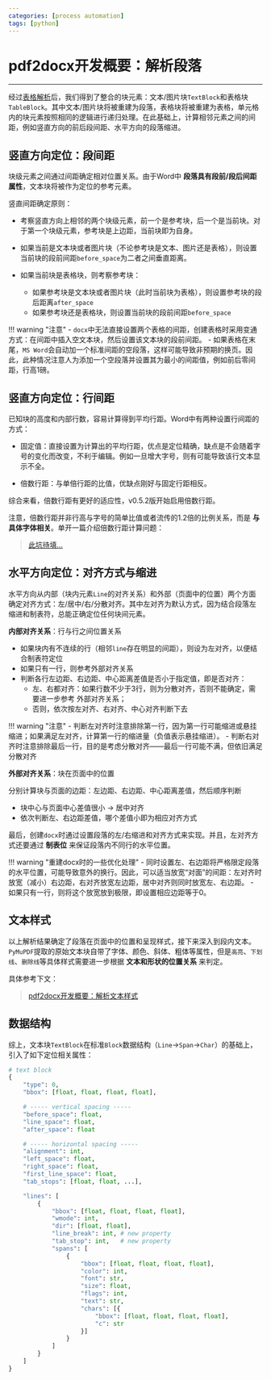 ```yaml
---
categories: [process automation]
tags: [python]
---
```


# pdf2docx开发概要：解析段落


---


经过[表格解析](2020-08-15-pdf2docx开发概要：解析表格.md)后，我们得到了整合的块元素：文本/图片块`TextBlock`和表格块`TableBlock`。其中文本/图片块将被重建为段落，表格块将被重建为表格，单元格内的块元素按照相同的逻辑进行递归处理。在此基础上，计算相邻元素之间的间距，例如竖直方向的前后段间距、水平方向的段落缩进。



## 竖直方向定位：段间距

块级元素之间通过间距确定相对位置关系。由于Word中 **段落具有段前/段后间距属性**，文本块将被作为定位的参考元素。

竖直间距确定原则：

 - 考察竖直方向上相邻的两个块级元素，前一个是参考块，后一个是当前块。对于第一个块级元素，参考块是上边距，当前块即为自身。

 - 如果当前是文本块或者图片块（不论参考块是文本、图片还是表格），则设置当前块的段前间距`before_space`为二者之间垂直距离。

 - 如果当前块是表格块，则考察参考块：
    - 如果参考块是文本块或者图片块（此时当前块为表格），则设置参考块的段后距离`after_space`
    - 如果参考块还是表格块，则设置当前块的段前间距`before_space`


!!! warning "注意"
    - `docx`中无法直接设置两个表格的间距，创建表格时采用变通方式：在间距中插入空文本块，然后设置该文本块的段前间距。
    - 如果表格在末尾，`MS Word`会自动加一个标准间距的空段落，这样可能导致非预期的换页。因此，此种情况注意人为添加一个空段落并设置其为最小的间距值，例如前后零间距，行高1磅。


## 竖直方向定位：行间距

已知块的高度和内部行数，容易计算得到平均行距。Word中有两种设置行间距的方式：

- 固定值：直接设置为计算出的平均行距，优点是定位精确，缺点是不会随着字号的变化而改变，不利于编辑。例如一旦增大字号，则有可能导致该行文本显示不全。

- 倍数行距：与单倍行距的比值，优缺点刚好与固定行距相反。

综合来看，倍数行距有更好的适应性，v0.5.2版开始启用倍数行距。

注意，倍数行距并非行高与字号的简单比值或者流传的1.2倍的比例关系，而是 **与具体字体相关**。单开一篇介绍倍数行距计算问题：

> [此坑待填...](to_do)

 
## 水平方向定位：对齐方式与缩进

水平方向从内部（块内元素`Line`的对齐关系）和外部（页面中的位置）两个方面确定对齐方式：左/居中/右/分散对齐。其中左对齐为默认方式，因为结合段落左缩进和制表符，总能正确定位任何块间元素。

**内部对齐关系**：行与行之间位置关系

- 如果块内有不连续的行（相邻`line`存在明显的间距），则设为左对齐，以便结合制表符定位
- 如果只有一行，则参考外部对齐关系
- 判断各行左边距、右边距、中心距离差值是否小于指定值，即是否对齐：
    - 左、右都对齐：如果行数不少于3行，则为分散对齐，否则不能确定，需要进一步参考 外部对齐关系；
    - 否则，依次按左对齐、右对齐、中心对齐判断下去

!!! warning "注意"
    - 判断左对齐时注意排除第一行，因为第一行可能缩进或悬挂缩进；如果满足左对齐，计算第一行的缩进量（负值表示悬挂缩进）。
    - 判断右对齐时注意排除最后一行，目的是考虑分散对齐——最后一行可能不满，但依旧满足分散对齐


**外部对齐关系**：块在页面中的位置

分别计算块与页面的边距：左边距、右边距、中心距离差值，然后顺序判断

- 块中心与页面中心差值很小 -> 居中对齐
- 依次判断左、右边距差值，哪个差值小即为相应对齐方式


最后，创建`docx`时通过设置段落的左/右缩进和对齐方式来实现。并且，左对齐方式还要通过 **制表位** 来保证段落内不同行的水平位置。


!!! warning "重建docx时的一些优化处理"
    - 同时设置左、右边距将严格限定段落的水平位置，可能导致意外的换行。因此，可以适当放宽“对面”的间距：左对齐时放宽（减小）右边距，右对齐放宽左边距，居中对齐则同时放宽左、右边距。
    - 如果只有一行，则将这个放宽放到极限，即设置相应边距等于0。


## 文本样式

以上解析结果确定了段落在页面中的位置和呈现样式，接下来深入到段内文本。`PyMuPDF`提取的原始文本块自带了字体、颜色、斜体、粗体等属性，但是`高亮`、`下划线`、`删除线`等具体样式需要进一步根据 **文本和形状的位置关系** 来判定。

具体参考下文：

> [pdf2docx开发概要：解析文本样式](2020-07-20-pdf2docx开发概要：解析文本样式.md)

## 数据结构

综上，文本块`TextBlock`在标准`Block`数据结构（`Line`->`Span`->`Char`）的基础上，引入了如下定位相关属性：

```python
# text block
{
    "type": 0,
    "bbox": [float, float, float, float],

    # ----- vertical spacing -----
    "before_space": float,
    "line_space": float,
    "after_space": float

    # ----- horizontal spacing -----
    "alignment": int,
    "left_space": float,
    "right_space": float,
    "first_line_space": float,
    "tab_stops": [float, float, ...],

    "lines": [
        {
            "bbox": [float, float, float, float],
            "wmode": int,
            "dir": [float, float],
            "line_break": int, # new property
            "tab_stop": int,   # new property
            "spans": [
                {
                    "bbox": [float, float, float, float],
                    "color": int,
                    "font": str,
                    "size": float,
                    "flags": int,
                    "text": str,
                    "chars": [{
                        "bbox": [float, float, float, float],
                        "c": str
                    }]
                }
            ]
        }
    ]
}
```

